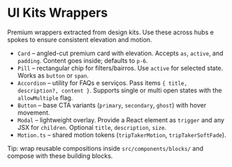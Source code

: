 # UI Kits Wrappers

Premium wrappers extracted from design kits. Use these across hubs e spokes to ensure consistent elevation and motion.

- `Card` – angled-cut premium card with elevation. Accepts `as`, `active`, and `padding`. Content goes inside; defaults to `p-6`.
- `Pill` – rectangular chip for filters/bairros. Use `active` for selected state. Works as `button` or `span`.
- `Accordion` – utility for FAQs e serviços. Pass items `{ title, description?, content }`. Supports single or multi open states with the `allowMultiple` flag.
- `Button` – base CTA variants (`primary`, `secondary`, `ghost`) with hover movement.
- `Modal` – lightweight overlay. Provide a React element as `trigger` and any JSX for `children`. Optional `title`, `description`, `size`.
- `Motion.ts` – shared motion tokens (`tripTakerMotion`, `tripTakerSoftFade`).

Tip: wrap reusable compositions inside `src/components/blocks/` and compose with these building blocks.
